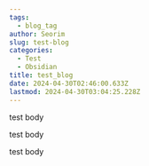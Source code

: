 ```yaml
---
tags:
  - blog_tag
author: Seorim
slug: test-blog
categories:
  - Test
  - Obsidian
title: test_blog
date: 2024-04-30T02:46:00.633Z
lastmod: 2024-04-30T03:04:25.228Z
---
```

test body

test body

test body

